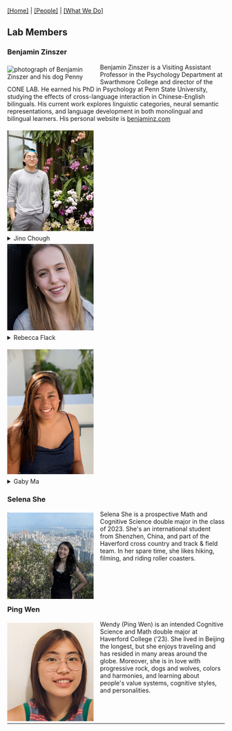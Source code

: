 [\[Home\]](index.html) | [\[People\]](people.html) | [\[What We Do\]](research.html)

## Lab Members
  
### Benjamin Zinszer
<img align="left" src="https://avatars0.githubusercontent.com/u/14100363" alt="photograph of Benjamin Zinszer and his dog Penny" style="margin: 5px 15px 5px 0px; width:200px;">Benjamin Zinszer is a Visiting Assistant Professor in the Psychology Department at Swarthmore College and director of the CONE LAB. He earned his PhD in Psychology at Penn State University, studying the effects of cross-language interaction in Chinese-English bilinguals. His current work explores linguistic categories, neural semantic representations, and language development in both monolingual and bilingual learners. His personal website is <a href='http://benjaminz.com'>benjaminz.com</a>

<p style='clear:both;'></p>

<img float="left" src="images/jino.jpg" alt="photograph of Jino Chough and orchids" style="margin: 5px 15px 5px 0px; width:200px;">
<details><summary>Jino Chough</summary>
<p style='clear:right;'>Jino Chough is a neuroscience major, English literature minor at Swarthmore College, class of 2022. He is interested in psychology and physics, and enjoys reading, playing video games, and eating Korean fried chicken.</p>
</details>

<img float="left" src="images/rebecca.png" alt="photograph of Rebecca Flack in front of a black wall" style="margin: 5px 15px 5px 0px; width:200px;">
<details><summary>Rebecca Flack</summary>
<p style='clear:right;'>Rebecca Flack is a Chinese Major, Global Studies Minor, and pre-med student in the class of 2023. After graduating she hopes to pursue a career in global medicine. In addition, Rebecca enjoys taking dance classes, giving campus tours to prospective students, running with her dogs, reading fantasy novels, and listening to podcasts.</p>
</details>
<p style='clear:both;'></p>

<img float="left" src="images/gaby.png" alt="photograph of Gaby Ma in front of white wall" style="margin: 5px 15px 5px 0px; width:200px;">
  <details><summary>Gaby Ma</summary>
<p style='clear:right;'>Gaby Ma is currently a sophomore ('23) from California. She is a psychology major and part of the Swarthmore swim team. In her free time, she enjoys spending time with family and friends, hiking with her dog, and cooking.</p>
</details>
<p style='clear:both;'></p>
  

### Selena She
<div style="clear:both;">
<img align="left" src="images/selena.jpg" alt="photograph of Selena She on a hilltop above a city" style="margin: 5px 15px 5px 0px; width:200px;">Selena She is a prospective Math and Cognitive Science double major in the class of 2023. She's an international student from Shenzhen, China, and part of the Haverford cross country and track & field team. In her spare time, she likes hiking, filming, and riding roller coasters.
</div>

<p style='clear:both;'></p>

### Ping Wen
<div style="clear:both;">
<img align="left" src="images/wendy.jpg" alt="photograph of Ping Wen or Wendy in front of a white wall" style="margin: 5px 15px 5px 0px; width:200px;">Wendy (Ping Wen) is an intended Cognitive Science and Math double major at Haverford College ('23). She lived in Beijing the longest, but she enjoys traveling and has resided in many areas around the globe. Moreover, she is in love with progressive rock, dogs and wolves, colors and harmonies, and learning about people's value systems, cognitive styles, and personalities.
</div>

<p style='clear:both;'></p>

---
